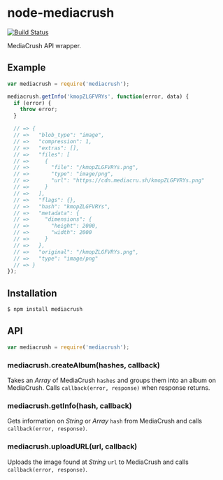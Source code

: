 # node-mediacrush

[![Build Status](https://travis-ci.org/KenanY/node-mediacrush.svg?branch=master)](https://travis-ci.org/KenanY/node-mediacrush)

MediaCrush API wrapper.

## Example

``` javascript
var mediacrush = require('mediacrush');

mediacrush.getInfo('kmopZLGFVRYs', function(error, data) {
  if (error) {
    throw error;
  }

  // => {
  // =>   "blob_type": "image",
  // =>   "compression": 1,
  // =>   "extras": [],
  // =>   "files": [
  // =>     {
  // =>       "file": "/kmopZLGFVRYs.png",
  // =>       "type": "image/png",
  // =>       "url": "https://cdn.mediacru.sh/kmopZLGFVRYs.png"
  // =>     }
  // =>   ],
  // =>   "flags": {},
  // =>   "hash": "kmopZLGFVRYs",
  // =>   "metadata": {
  // =>     "dimensions": {
  // =>       "height": 2000,
  // =>       "width": 2000
  // =>     }
  // =>   },
  // =>   "original": "/kmopZLGFVRYs.png",
  // =>   "type": "image/png"
  // => }
});
```

## Installation

``` bash
$ npm install mediacrush
```

## API

``` javascript
var mediacrush = require('mediacrush');
```

### mediacrush.createAlbum(hashes, callback)

Takes an _Array_ of MediaCrush `hashes` and groups them into an album on
MediaCrush. Calls `callback(error, response)` when response returns.

### mediacrush.getInfo(hash, callback)

Gets information on _String_ or _Array_ `hash` from MediaCrush and calls
`callback(error, response)`.

### mediacrush.uploadURL(url, callback)

Uploads the image found at _String_ `url` to MediaCrush and calls
`callback(error, response)`.